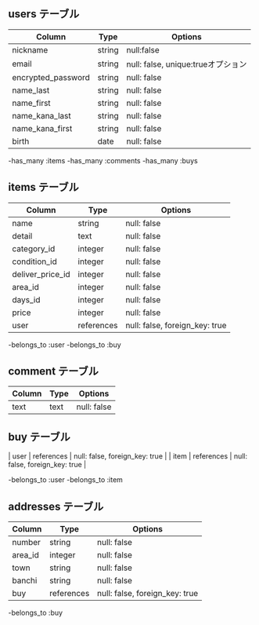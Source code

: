 ## users テーブル

| Column                        | Type   | Options     |
| ------------------            | ------ | ----------- |
| nickname                      | string | null:false  |
| email                         | string | null: false, unique:trueオプション |
| encrypted_password            | string | null: false |
| name_last                     | string | null: false |
| name_first                    | string | null: false |
| name_kana_last                | string | null: false |
| name_kana_first               | string | null: false |
| birth                         | date   | null: false |

-has_many :items
-has_many :comments
-has_many :buys

## items  テーブル

| Column           | Type       | Options     |
| ----------       | ---------- | ----------- |
| name             | string     | null: false |
| detail           | text       | null: false |
| category_id      | integer    | null: false |
| condition_id     | integer    | null: false |
| deliver_price_id | integer    | null: false |
| area_id          | integer    | null: false |
| days_id          | integer    | null: false |
| price            | integer    | null: false |
| user             | references | null: false, foreign_key: true |

-belongs_to :user
-belongs_to :buy

## comment  テーブル

| Column            | Type       | Options     |
| ----------------- | ---------- | ----------- |
| text              | text       | null: false |


## buy  テーブル
| user             | references | null: false, foreign_key: true |
| item             | references | null: false, foreign_key: true |

-belongs_to :user
-belongs_to :item

## addresses  テーブル
| Column            | Type       | Options     |
| ----------------- | ---------- | ----------- |
| number            | string     | null: false |
| area_id           | integer    | null: false |
| town              | string     | null: false |
| banchi            | string     | null: false |
| buy               | references | null: false, foreign_key: true |

-belongs_to :buy